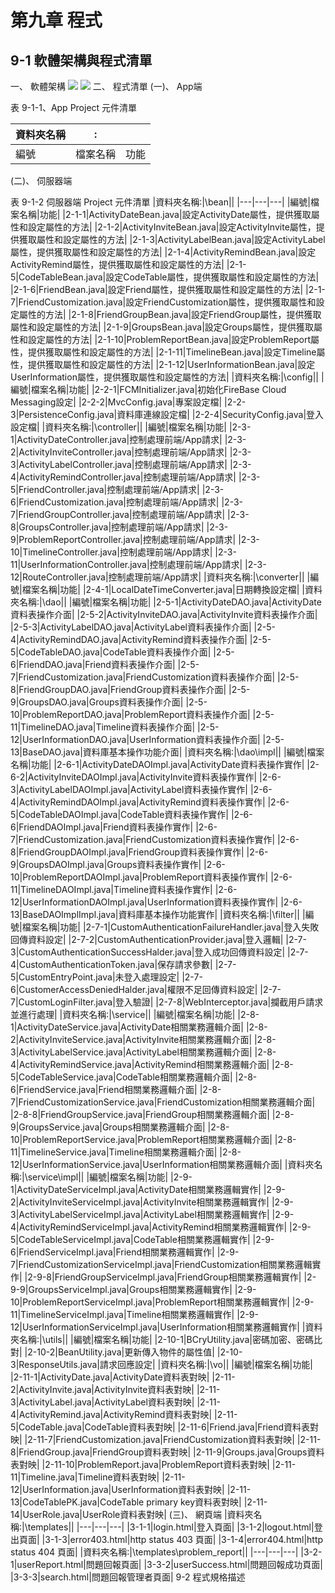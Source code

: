 # 第九章 程式

## 9-1 軟體架構與程式清單
一、 軟體架構
![](https://i.imgur.com/r5KDc56.jpg)
![](https://i.imgur.com/5lZQ9VA.jpg)
二、 程式清單
(一)、 App端

表 9-1-1、App Project 元件清單
    
|資料夾名稱|:||
|---|---|---|
|編號|檔案名稱|功能|
    
(二)、 伺服器端

表 9-1-2 伺服器端 Project 元件清單
|資料夾名稱:|\bean||
|---|---|---|
|編號|檔案名稱|功能|
|2-1-1|ActivityDateBean.java|設定ActivityDate屬性，提供獲取屬性和設定屬性的方法|
|2-1-2|ActivityInviteBean.java|設定ActivityInvite屬性，提供獲取屬性和設定屬性的方法|
|2-1-3|ActivityLabelBean.java|設定ActivityLabel屬性，提供獲取屬性和設定屬性的方法|
|2-1-4|ActivityRemindBean.java|設定ActivityRemind屬性，提供獲取屬性和設定屬性的方法|
|2-1-5|CodeTableBean.java|設定CodeTable屬性，提供獲取屬性和設定屬性的方法|
|2-1-6|FriendBean.java|設定Friend屬性，提供獲取屬性和設定屬性的方法|
|2-1-7|FriendCustomization.java|設定FriendCustomization屬性，提供獲取屬性和設定屬性的方法|
|2-1-8|FriendGroupBean.java|設定FriendGroup屬性，提供獲取屬性和設定屬性的方法|
|2-1-9|GroupsBean.java|設定Groups屬性，提供獲取屬性和設定屬性的方法|
|2-1-10|ProblemReportBean.java|設定ProblemReport屬性，提供獲取屬性和設定屬性的方法|
|2-1-11|TimelineBean.java|設定Timeline屬性，提供獲取屬性和設定屬性的方法|
|2-1-12|UserInformationBean.java|設定UserInformation屬性，提供獲取屬性和設定屬性的方法|
|資料夾名稱:|\config||
|編號|檔案名稱|功能|
|2-2-1|FCMInitializer.java|初始化FireBase Cloud Messaging設定|
|2-2-2|MvcConfig.java|專案設定檔|
|2-2-3|PersistenceConfig.java|資料庫連線設定檔|
|2-2-4|SecurityConfig.java|登入設定檔|
|資料夾名稱:|\controller||
|編號|檔案名稱|功能|
|2-3-1|ActivityDateController.java|控制處理前端/App請求|
|2-3-2|ActivityInviteController.java|控制處理前端/App請求|
|2-3-3|ActivityLabelController.java|控制處理前端/App請求|
|2-3-4|ActivityRemindController.java|控制處理前端/App請求|
|2-3-5|FriendController.java|控制處理前端/App請求|
|2-3-6|FriendCustomization.java|控制處理前端/App請求|
|2-3-7|FriendGroupController.java|控制處理前端/App請求|
|2-3-8|GroupsController.java|控制處理前端/App請求|
|2-3-9|ProblemReportController.java|控制處理前端/App請求|
|2-3-10|TimelineController.java|控制處理前端/App請求|
|2-3-11|UserInformationController.java|控制處理前端/App請求|
|2-3-12|RouteController.java|控制處理前端/App請求|
|資料夾名稱:|\converter||
|編號|檔案名稱|功能|
|2-4-1|LocalDateTimeConverter.java|日期轉換設定檔|
|資料夾名稱:|\dao||
|編號|檔案名稱|功能|
|2-5-1|ActivityDateDAO.java|ActivityDate資料表操作介面|
|2-5-2|ActivityInviteDAO.java|ActivityInvite資料表操作介面|
|2-5-3|ActivityLabelDAO.java|ActivityLabel資料表操作介面|
|2-5-4|ActivityRemindDAO.java|ActivityRemind資料表操作介面|
|2-5-5|CodeTableDAO.java|CodeTable資料表操作介面|
|2-5-6|FriendDAO.java|Friend資料表操作介面|
|2-5-7|FriendCustomization.java|FriendCustomization資料表操作介面|
|2-5-8|FriendGroupDAO.java|FriendGroup資料表操作介面|
|2-5-9|GroupsDAO.java|Groups資料表操作介面|
|2-5-10|ProblemReportDAO.java|ProblemReport資料表操作介面|
|2-5-11|TimelineDAO.java|Timeline資料表操作介面|
|2-5-12|UserInformationDAO.java|UserInformation資料表操作介面|
|2-5-13|BaseDAO.java|資料庫基本操作功能介面|
|資料夾名稱:|\dao\impl||
|編號|檔案名稱|功能|
|2-6-1|ActivityDateDAOImpl.java|ActivityDate資料表操作實作|
|2-6-2|ActivityInviteDAOImpl.java|ActivityInvite資料表操作實作|
|2-6-3|ActivityLabelDAOImpl.java|ActivityLabel資料表操作實作|
|2-6-4|ActivityRemindDAOImpl.java|ActivityRemind資料表操作實作|
|2-6-5|CodeTableDAOImpl.java|CodeTable資料表操作實作|
|2-6-6|FriendDAOImpl.java|Friend資料表操作實作|
|2-6-7|FriendCustomization.java|FriendCustomization資料表操作實作|
|2-6-8|FriendGroupDAOImpl.java|FriendGroup資料表操作實作|
|2-6-9|GroupsDAOImpl.java|Groups資料表操作實作|
|2-6-10|ProblemReportDAOImpl.java|ProblemReport資料表操作實作|
|2-6-11|TimelineDAOImpl.java|Timeline資料表操作實作|
|2-6-12|UserInformationDAOImpl.java|UserInformation資料表操作實作|
|2-6-13|BaseDAOImplImpl.java|資料庫基本操作功能實作|
|資料夾名稱:|\filter||
|編號|檔案名稱|功能|
|2-7-1|CustomAuthenticationFailureHandler.java|登入失敗回傳資料設定|
|2-7-2|CustomAuthenticationProvider.java|登入邏輯|
|2-7-3|CustomAuthenticationSuccessHalder.java|登入成功回傳資料設定|
|2-7-4|CustomAuthenticationToken.java|保存請求參數|
|2-7-5|CustomEntryPoint.java|未登入處理設定|
|2-7-6|CustomerAccessDeniedHalder.java|權限不足回傳資料設定|
|2-7-7|CustomLoginFilter.java|登入驗證|
|2-7-8|WebInterceptor.java|攔截用戶請求並進行處理|
|資料夾名稱:|\service||
|編號|檔案名稱|功能|
|2-8-1|ActivityDateService.java|ActivityDate相關業務邏輯介面|
|2-8-2|ActivityInviteService.java|ActivityInvite相關業務邏輯介面|
|2-8-3|ActivityLabelService.java|ActivityLabel相關業務邏輯介面|
|2-8-4|ActivityRemindService.java|ActivityRemind相關業務邏輯介面|
|2-8-5|CodeTableService.java|CodeTable相關業務邏輯介面|
|2-8-6|FriendService.java|Friend相關業務邏輯介面|
|2-8-7|FriendCustomizationService.java|FriendCustomization相關業務邏輯介面|
|2-8-8|FriendGroupService.java|FriendGroup相關業務邏輯介面|
|2-8-9|GroupsService.java|Groups相關業務邏輯介面|
|2-8-10|ProblemReportService.java|ProblemReport相關業務邏輯介面|
|2-8-11|TimelineService.java|Timeline相關業務邏輯介面|
|2-8-12|UserInformationService.java|UserInformation相關業務邏輯介面|
|資料夾名稱:|\service\impl||
|編號|檔案名稱|功能|
|2-9-1|ActivityDateServiceImpl.java|ActivityDate相關業務邏輯實作|
|2-9-2|ActivityInviteServiceImpl.java|ActivityInvite相關業務邏輯實作|
|2-9-3|ActivityLabelServiceImpl.java|ActivityLabel相關業務邏輯實作|
|2-9-4|ActivityRemindServiceImpl.java|ActivityRemind相關業務邏輯實作|
|2-9-5|CodeTableServiceImpl.java|CodeTable相關業務邏輯實作|
|2-9-6|FriendServiceImpl.java|Friend相關業務邏輯實作|
|2-9-7|FriendCustomizationServiceImpl.java|FriendCustomization相關業務邏輯實作|
|2-9-8|FriendGroupServiceImpl.java|FriendGroup相關業務邏輯實作|
|2-9-9|GroupsServiceImpl.java|Groups相關業務邏輯實作|
|2-9-10|ProblemReportServiceImpl.java|ProblemReport相關業務邏輯實作|
|2-9-11|TimelineServiceImpl.java|Timeline相關業務邏輯實作|
|2-9-12|UserInformationServiceImpl.java|UserInformation相關業務邏輯實作|
|資料夾名稱:|\utils||
|編號|檔案名稱|功能|
|2-10-1|BCryUtility.java|密碼加密、密碼比對|
|2-10-2|BeanUtility.java|更新傳入物件的屬性值|
|2-10-3|ResponseUtils.java|請求回應設定|
|資料夾名稱:|\vo||
|編號|檔案名稱|功能|
|2-11-1|ActivityDate.java|ActivityDate資料表對映|
|2-11-2|ActivityInvite.java|ActivityInvite資料表對映|
|2-11-3|ActivityLabel.java|ActivityLabel資料表對映|
|2-11-4|ActivityRemind.java|ActivityRemind資料表對映|
|2-11-5|CodeTable.java|CodeTable資料表對映|
|2-11-6|Friend.java|Friend資料表對映|
|2-11-7|FriendCustomization.java|FriendCustomization資料表對映|
|2-11-8|FriendGroup.java|FriendGroup資料表對映|
|2-11-9|Groups.java|Groups資料表對映|
|2-11-10|ProblemReport.java|ProblemReport資料表對映|
|2-11-11|Timeline.java|Timeline資料表對映|
|2-11-12|UserInformation.java|UserInformation資料表對映|
|2-11-13|CodeTablePK.java|CodeTable primary key資料表對映|
|2-11-14|UserRole.java|UserRole資料表對映|
(三)、 網頁端
|資料夾名稱:|\templates||
|---|---|---|
|3-1-1|login.html|登入頁面|
|3-1-2|logout.html|登出頁面|
|3-1-3|error403.html|http status 403 頁面|
|3-1-4|error404.html|http status 404 頁面|
|資料夾名稱:|\templates\problem_report||
|---|---|---|
|3-2-1|userReport.html|問題回報頁面|
|3-3-2|userSuccess.html|問題回報成功頁面|
|3-3-3|search.html|問題回報管理者頁面|
9-2 程式規格描述
